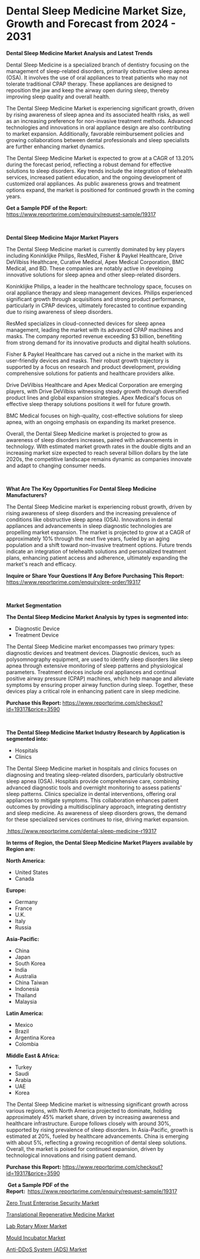 <p><h1>Dental Sleep Medicine Market Size, Growth and Forecast from 2024 - 2031</h1></p><p><strong>Dental Sleep Medicine Market Analysis and Latest Trends</strong></p>
<p><p>Dental Sleep Medicine is a specialized branch of dentistry focusing on the management of sleep-related disorders, primarily obstructive sleep apnea (OSA). It involves the use of oral appliances to treat patients who may not tolerate traditional CPAP therapy. These appliances are designed to reposition the jaw and keep the airway open during sleep, thereby improving sleep quality and overall health.</p><p>The Dental Sleep Medicine Market is experiencing significant growth, driven by rising awareness of sleep apnea and its associated health risks, as well as an increasing preference for non-invasive treatment methods. Advanced technologies and innovations in oral appliance design are also contributing to market expansion. Additionally, favorable reimbursement policies and growing collaborations between dental professionals and sleep specialists are further enhancing market dynamics.</p><p>The Dental Sleep Medicine Market is expected to grow at a CAGR of 13.20% during the forecast period, reflecting a robust demand for effective solutions to sleep disorders. Key trends include the integration of telehealth services, increased patient education, and the ongoing development of customized oral appliances. As public awareness grows and treatment options expand, the market is positioned for continued growth in the coming years.</p></p>
<p><strong>Get a Sample PDF of the Report:&nbsp;</strong> <a href="https://www.reportprime.com/enquiry/request-sample/19317?utm_campaign=1197&utm_medium=2&utm_source=Github&utm_content=ia&utm_term=28112024&utm_id=dental-sleep-medicine">https://www.reportprime.com/enquiry/request-sample/19317</a></p>
<p>&nbsp;</p>
<p><strong>Dental Sleep Medicine Major Market Players</strong></p>
<p><p>The Dental Sleep Medicine market is currently dominated by key players including Koninklijke Philips, ResMed, Fisher & Paykel Healthcare, Drive DeVilbiss Healthcare, Curative Medical, Apex Medical Corporation, BMC Medical, and BD. These companies are notably active in developing innovative solutions for sleep apnea and other sleep-related disorders.</p><p>Koninklijke Philips, a leader in the healthcare technology space, focuses on oral appliance therapy and sleep management devices. Philips experienced significant growth through acquisitions and strong product performance, particularly in CPAP devices, ultimately forecasted to continue expanding due to rising awareness of sleep disorders.</p><p>ResMed specializes in cloud-connected devices for sleep apnea management, leading the market with its advanced CPAP machines and masks. The company reported revenue exceeding $3 billion, benefiting from strong demand for its innovative products and digital health solutions.</p><p>Fisher & Paykel Healthcare has carved out a niche in the market with its user-friendly devices and masks. Their robust growth trajectory is supported by a focus on research and product development, providing comprehensive solutions for patients and healthcare providers alike.</p><p>Drive DeVilbiss Healthcare and Apex Medical Corporation are emerging players, with Drive DeVilbiss witnessing steady growth through diversified product lines and global expansion strategies. Apex Medical's focus on effective sleep therapy solutions positions it well for future growth.</p><p>BMC Medical focuses on high-quality, cost-effective solutions for sleep apnea, with an ongoing emphasis on expanding its market presence.</p><p>Overall, the Dental Sleep Medicine market is projected to grow as awareness of sleep disorders increases, paired with advancements in technology. With estimated market growth rates in the double digits and an increasing market size expected to reach several billion dollars by the late 2020s, the competitive landscape remains dynamic as companies innovate and adapt to changing consumer needs.</p></p>
<p>&nbsp;</p>
<p><strong>What Are The Key Opportunities For Dental Sleep Medicine Manufacturers?</strong></p>
<p><p>The Dental Sleep Medicine market is experiencing robust growth, driven by rising awareness of sleep disorders and the increasing prevalence of conditions like obstructive sleep apnea (OSA). Innovations in dental appliances and advancements in sleep diagnostic technologies are propelling market expansion. The market is projected to grow at a CAGR of approximately 10% through the next five years, fueled by an aging population and a shift toward non-invasive treatment options. Future trends indicate an integration of telehealth solutions and personalized treatment plans, enhancing patient access and adherence, ultimately expanding the market's reach and efficacy.</p></p>
<p><strong>Inquire or Share Your Questions If Any Before Purchasing This Report:</strong> <a href="https://www.reportprime.com/enquiry/pre-order/19317?utm_campaign=1197&utm_medium=2&utm_source=Github&utm_content=ia&utm_term=28112024&utm_id=dental-sleep-medicine">https://www.reportprime.com/enquiry/pre-order/19317</a></p>
<p>&nbsp;</p>
<p><strong>Market Segmentation</strong></p>
<p><strong>The Dental Sleep Medicine Market Analysis by types is segmented into:</strong></p>
<p><ul><li>Diagnostic Device</li><li>Treatment Device</li></ul></p>
<p><p>The Dental Sleep Medicine market encompasses two primary types: diagnostic devices and treatment devices. Diagnostic devices, such as polysomnography equipment, are used to identify sleep disorders like sleep apnea through extensive monitoring of sleep patterns and physiological parameters. Treatment devices include oral appliances and continual positive airway pressure (CPAP) machines, which help manage and alleviate symptoms by ensuring proper airway function during sleep. Together, these devices play a critical role in enhancing patient care in sleep medicine.</p></p>
<p><strong>Purchase this Report:&nbsp;</strong><a href="https://www.reportprime.com/checkout?id=19317&price=3590&utm_campaign=1197&utm_medium=2&utm_source=Github&utm_content=ia&utm_term=28112024&utm_id=dental-sleep-medicine">https://www.reportprime.com/checkout?id=19317&price=3590</a></p>
<p>&nbsp;</p>
<p><strong>The Dental Sleep Medicine Market Industry Research by Application is segmented into:</strong></p>
<p><ul><li>Hospitals</li><li>Clinics</li></ul></p>
<p><p>The Dental Sleep Medicine market in hospitals and clinics focuses on diagnosing and treating sleep-related disorders, particularly obstructive sleep apnea (OSA). Hospitals provide comprehensive care, combining advanced diagnostic tools and overnight monitoring to assess patients' sleep patterns. Clinics specialize in dental interventions, offering oral appliances to mitigate symptoms. This collaboration enhances patient outcomes by providing a multidisciplinary approach, integrating dentistry and sleep medicine. As awareness of sleep disorders grows, the demand for these specialized services continues to rise, driving market expansion.</p></p>
<p><a href="https://www.reportprime.com/dental-sleep-medicine-r19317?utm_campaign=1197&utm_medium=2&utm_source=Github&utm_content=ia&utm_term=28112024&utm_id=dental-sleep-medicine">&nbsp;https://www.reportprime.com/dental-sleep-medicine-r19317</a></p>
<p><strong>In terms of Region, the Dental Sleep Medicine Market Players available by Region are:</strong></p>
<p>
    <p> <strong> North America: </strong>
        <ul>
            <li>United States</li>
            <li>Canada</li>
        </ul>
        </p> 
    <p> <strong> Europe: </strong>
        <ul>
            <li>Germany</li>
            <li>France</li>
            <li>U.K.</li>
            <li>Italy</li>
            <li>Russia</li>
        </ul>
        </p> 
    <p> <strong> Asia-Pacific: </strong>
        <ul>
            <li>China</li>
            <li>Japan</li>
            <li>South Korea</li>
            <li>India</li>
            <li>Australia</li>
            <li>China Taiwan</li>
            <li>Indonesia</li>
            <li>Thailand</li>
            <li>Malaysia</li>
        </ul>
        </p> 
    <p> <strong> Latin America: </strong>
        <ul>
            <li>Mexico</li>
            <li>Brazil</li>
            <li>Argentina Korea</li>
            <li>Colombia</li>
        </ul>
        </p> 
    <p> <strong> Middle East & Africa: </strong>
        <ul>
            <li>Turkey</li>
            <li>Saudi</li>
            <li>Arabia</li>
            <li>UAE</li>
            <li>Korea</li>
        </ul>
    </p>
    </p>
<p><p>The Dental Sleep Medicine market is witnessing significant growth across various regions, with North America projected to dominate, holding approximately 45% market share, driven by increasing awareness and healthcare infrastructure. Europe follows closely with around 30%, supported by rising prevalence of sleep disorders. In Asia-Pacific, growth is estimated at 20%, fueled by healthcare advancements. China is emerging with about 5%, reflecting a growing recognition of dental sleep solutions. Overall, the market is poised for continued expansion, driven by technological innovations and rising patient demand.</p></p>
<p><strong>Purchase this Report: </strong><a href="https://www.reportprime.com/checkout?id=19317&price=3590&utm_campaign=1197&utm_medium=2&utm_source=Github&utm_content=ia&utm_term=28112024&utm_id=dental-sleep-medicine">https://www.reportprime.com/checkout?id=19317&price=3590</a></p>
<p>&nbsp;<strong>Get a Sample PDF of the Report:&nbsp;&nbsp;</strong><a href="https://www.reportprime.com/enquiry/request-sample/19317?utm_campaign=1197&utm_medium=2&utm_source=Github&utm_content=ia&utm_term=28112024&utm_id=dental-sleep-medicine">https://www.reportprime.com/enquiry/request-sample/19317</a></p>
<p><strong></strong></p>
<p><p><a href="https://issuu.com/reportprime-2/docs/zero-trust-enterprise-security-mark_4ffb20096a9817?utm_campaign=1197&utm_medium=2&utm_source=Github&utm_content=ia&utm_term=28112024&utm_id=dental-sleep-medicine">Zero Trust Enterprise Security Market</a></p><p><a href="https://github.com/NorbertYates/Market-Research-Report-List-7/blob/main/translational-regenerative-medicine-market.md?utm_campaign=1197&utm_medium=2&utm_source=Github&utm_content=ia&utm_term=28112024&utm_id=dental-sleep-medicine">Translational Regenerative Medicine Market</a></p><p><a href="https://www.linkedin.com/pulse/current-evaluation-future-growth-potential-lab-rotary-uilxf?utm_campaign=1197&utm_medium=2&utm_source=Github&utm_content=ia&utm_term=28112024&utm_id=dental-sleep-medicine">Lab Rotary Mixer Market</a></p><p><a href="https://www.linkedin.com/pulse/mould-incubator-market-revenue-growth-forecast-92-cagr-mqywf?utm_campaign=1197&utm_medium=2&utm_source=Github&utm_content=ia&utm_term=28112024&utm_id=dental-sleep-medicine">Mould Incubator Market</a></p><p><a href="https://issuu.com/reportprime-2/docs/anti-ddos-system-ads-market-size-20_bc368d58370162?utm_campaign=1197&utm_medium=2&utm_source=Github&utm_content=ia&utm_term=28112024&utm_id=dental-sleep-medicine">Anti-DDoS System (ADS) Market</a></p></p>